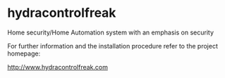 # hydracontrolfreak
Home security/Home Automation system with an emphasis on security

For further information and the installation procedure refer to the project
homepage:

http://www.hydracontrolfreak.com


